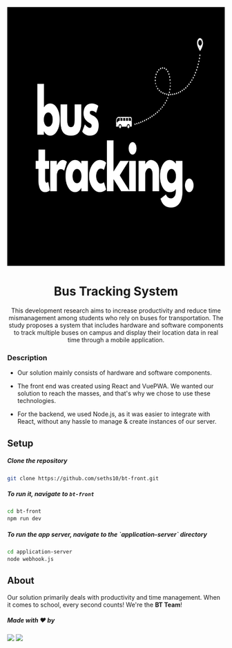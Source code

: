 <img src="src/assets/bt.png" width="100%" height="600vh"/>
<h1 align="center"> Bus Tracking System </h1>
<p align="center">This development research aims to increase productivity and reduce time mismanagement among students who rely on buses for transportation. The study proposes a system that includes hardware and software components to track multiple buses on campus and display their location data in real time through a mobile application.</p>


### Description
 - Our solution mainly consists of hardware and software components.
   
 - The front end was created using React and VuePWA. We wanted
   our solution to reach the masses, and that's why we chose to use these technologies.
  
 - For the backend, we used Node.js, as it was easier to
   integrate with React, without any hassle to manage & create
   instances of our server. 


## Setup

  ##### Clone the repository
```bash
git clone https://github.com/seths10/bt-front.git
```
  ##### To run it, navigate to `bt-front`
```bash
cd bt-front
npm run dev
```

  ##### To run the app server, navigate to the \`_application-server_` directory
```bash
cd application-server
node webhook.js
``````


## About
Our solution primarily deals with productivity and time management. When it comes to school, every second counts! We're the **BT Team**! 

##### Made with ♥ by 

<p align="left">
<a href="https://github.com/seths10"><img width="128px" src="https://avatars1.githubusercontent.com/seths10"></a>
<a href="https://github.com/shineteye"><img width="128px" src="https://avatars.githubusercontent.com/shineteye"></a>

</p>

# <!-- [![forthebadge](https://forthebadge.com/images/badges/built-with-love.svg)](https://github.com/seths10) -->
